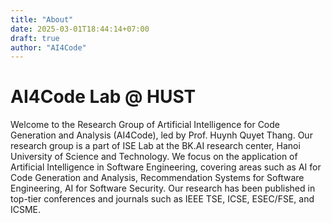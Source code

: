 ```yaml
---
title: "About"
date: 2025-03-01T18:44:14+07:00
draft: true
author: "AI4Code"
---
```


# AI4Code Lab @ HUST

Welcome to the Research Group of Artificial Intelligence for Code Generation and Analysis (AI4Code), led by Prof. Huynh Quyet Thang. Our research group is a part of ISE Lab at the BK.AI research center, Hanoi University of Science and Technology. We focus on the application of Artificial Intelligence in Software Engineering, covering areas such as AI for Code Generation and Analysis, Recommendation Systems for Software Engineering, AI for Software Security. Our research has been published in top-tier conferences and journals such as IEEE TSE, ICSE, ESEC/FSE, and ICSME.
